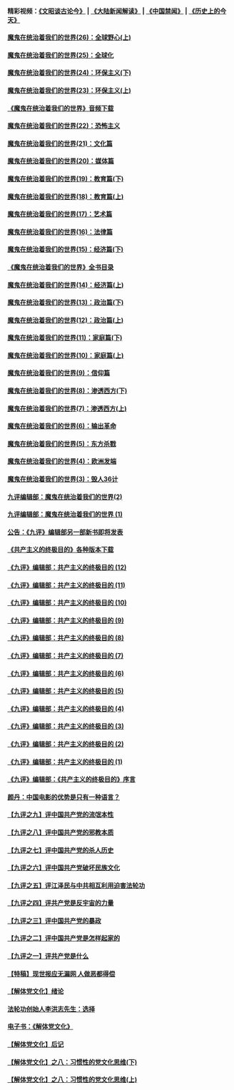 #### 精彩视频：[《文昭谈古论今》](https://github.com/gfw-breaker/wenzhao/blob/master/README.md?t=12120931) | [《大陆新闻解读》](https://github.com/gfw-breaker/ntdtv-comedy/blob/master/README.md?t=12120931) | [《中国禁闻》](https://github.com/gfw-breaker/ntdtv-news/blob/master/README.md?t=12120931) | [《历史上的今天》](https://github.com/gfw-breaker/today-in-history/blob/master/README.md?t=12120931) 

#### [魔鬼在统治着我们的世界(26)：全球野心(上)](../pages/nsc422/n10900318.md?t=12120931) 

#### [魔鬼在统治着我们的世界(25)：全球化](../pages/nsc422/n10788205.md?t=12120931) 

#### [魔鬼在统治着我们的世界(24)：环保主义(下)](../pages/nsc422/n10695307.md?t=12120931) 

#### [魔鬼在统治着我们的世界(23)：环保主义(上)](../pages/nsc422/n10688613.md?t=12120931) 

#### [《魔鬼在统治着我们的世界》音频下载](../pages/nsc422/n10635553.md?t=12120931) 

#### [魔鬼在统治着我们的世界(22)：恐怖主义](../pages/nsc422/n10614727.md?t=12120931) 

#### [魔鬼在统治着我们的世界(21)：文化篇](../pages/nsc422/n10597706.md?t=12120931) 

#### [魔鬼在统治着我们的世界(20)：媒体篇](../pages/nsc422/n10586579.md?t=12120931) 

#### [魔鬼在统治着我们的世界(19)：教育篇(下)](../pages/nsc422/n10564808.md?t=12120931) 

#### [魔鬼在统治着我们的世界(18)：教育篇(上)](../pages/nsc422/n10526970.md?t=12120931) 

#### [魔鬼在统治着我们的世界(17)：艺术篇](../pages/nsc422/n10499093.md?t=12120931) 

#### [魔鬼在统治着我们的世界(16)：法律篇](../pages/nsc422/n10485969.md?t=12120931) 

#### [魔鬼在统治着我们的世界(15)：经济篇(下)](../pages/nsc422/n10469975.md?t=12120931) 

#### [《魔鬼在统治着我们的世界》全书目录](../pages/nsc422/n10464261.md?t=12120931) 

#### [魔鬼在统治着我们的世界(14)：经济篇(上)](../pages/nsc422/n10457370.md?t=12120931) 

#### [魔鬼在统治着我们的世界(13)：政治篇(下)](../pages/nsc422/n10448270.md?t=12120931) 

#### [魔鬼在统治着我们的世界(12)：政治篇(上)](../pages/nsc422/n10444576.md?t=12120931) 

#### [魔鬼在统治着我们的世界(11)：家庭篇(下)](../pages/nsc422/n10440961.md?t=12120931) 

#### [魔鬼在统治着我们的世界(10)：家庭篇(上)](../pages/nsc422/n10435448.md?t=12120931) 

#### [魔鬼在统治着我们的世界(9)：信仰篇](../pages/nsc422/n10432159.md?t=12120931) 

#### [魔鬼在统治着我们的世界(8)：渗透西方(下)](../pages/nsc422/n10429603.md?t=12120931) 

#### [魔鬼在统治着我们的世界(7)：渗透西方(上)](../pages/nsc422/n10426013.md?t=12120931) 

#### [魔鬼在统治着我们的世界(6)：输出革命](../pages/nsc422/n10421536.md?t=12120931) 

#### [魔鬼在统治着我们的世界(5)：东方杀戮](../pages/nsc422/n10417707.md?t=12120931) 

#### [魔鬼在统治着我们的世界(4)：欧洲发端](../pages/nsc422/n10414890.md?t=12120931) 

#### [魔鬼在统治着我们的世界(3)：毁人36计](../pages/nsc422/n10411583.md?t=12120931) 

#### [九评编辑部：魔鬼在统治着我们的世界(2)](../pages/nsc422/n10410036.md?t=12120931) 

#### [九评编辑部：魔鬼在统治着我们的世界 (1)](../pages/nsc422/n10406825.md?t=12120931) 

#### [公告：《九评》编辑部另一部新书即将发表](../pages/nsc422/n10405104.md?t=12120931) 

#### [《共产主义的终极目的》各种版本下载](../pages/nsc422/n10022138.md?t=12120931) 

#### [《九评》编辑部：共产主义的终极目的 (12)](../pages/nsc422/n9933272.md?t=12120931) 

#### [《九评》编辑部：共产主义的终极目的 (11)](../pages/nsc422/n9924973.md?t=12120931) 

#### [《九评》编辑部：共产主义的终极目的 (10)](../pages/nsc422/n9920883.md?t=12120931) 

#### [《九评》编辑部：共产主义的终极目的 (9)](../pages/nsc422/n9916363.md?t=12120931) 

#### [《九评》编辑部：共产主义的终极目的 (8)](../pages/nsc422/n9912488.md?t=12120931) 

#### [《九评》编辑部：共产主义的终极目的 (7)](../pages/nsc422/n9901176.md?t=12120931) 

#### [《九评》编辑部：共产主义的终极目的 (6)](../pages/nsc422/n9899359.md?t=12120931) 

#### [《九评》编辑部：共产主义的终极目的 (5)](../pages/nsc422/n9893174.md?t=12120931) 

#### [《九评》编辑部：共产主义的终极目的 (4)](../pages/nsc422/n9891246.md?t=12120931) 

#### [《九评》编辑部：共产主义的终极目的 (3)](../pages/nsc422/n9879879.md?t=12120931) 

#### [《九评》编辑部：共产主义的终极目的 (2)](../pages/nsc422/n9876205.md?t=12120931) 

#### [《九评》编辑部：共产主义的终极目的 (1)](../pages/nsc422/n9865857.md?t=12120931) 

#### [《九评》编辑部：《共产主义的终极目的》序言](../pages/nsc422/n9862666.md?t=12120931) 

#### [颜丹：中国电影的优势是只有一种语言？](../pages/nsc422/n9583062.md?t=12120931) 

#### [【九评之九】评中国共产党的流氓本性](../pages/nsc422/n737542.md?t=12120931) 

#### [【九评之八】评中国共产党的邪教本质](../pages/nsc422/n735942.md?t=12120931) 

#### [【九评之七】评中国共产党的杀人历史](../pages/nsc422/n733806.md?t=12120931) 

#### [【九评之六】评中国共产党破坏民族文化](../pages/nsc422/n731667.md?t=12120931) 

#### [【九评之五】评江泽民与中共相互利用迫害法轮功](../pages/nsc422/n730058.md?t=12120931) 

#### [【九评之四】评共产党是反宇宙的力量](../pages/nsc422/n727814.md?t=12120931) 

#### [【九评之三】评中国共产党的暴政](../pages/nsc422/n725597.md?t=12120931) 

#### [【九评之二】评中国共产党是怎样起家的](../pages/nsc422/n723946.md?t=12120931) 

#### [【九评之一】评共产党是什么](../pages/nsc422/n722529.md?t=12120931) 

#### [【特稿】现世报应无漏网 人做恶都得偿](../pages/nsc422/n4215167.md?t=12120931) 

#### [【解体党文化】绪论](../pages/nsc422/n1449356.md?t=12120931) 

#### [法轮功创始人李洪志先生：选择](../pages/nsc422/n3580738.md?t=12120931) 

#### [电子书：《解体党文化》](../pages/nsc422/n1573484.md?t=12120931) 

#### [【解体党文化】后记](../pages/nsc422/n1531999.md?t=12120931) 

#### [【解体党文化】之八：习惯性的党文化思维(下)](../pages/nsc422/n1526477.md?t=12120931) 

#### [【解体党文化】之八：习惯性的党文化思维(上)](../pages/nsc422/n1520631.md?t=12120931) 

